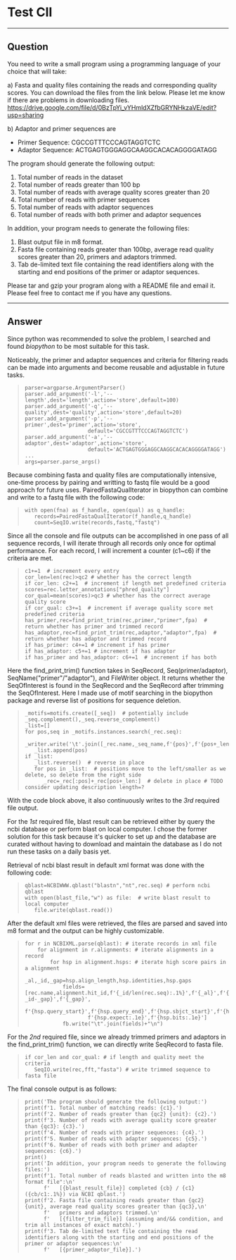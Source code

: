 # Test CII
---
## Question
You need to write a small program using a programming language of your choice that will take:

a) Fasta and quality files containing the reads and corresponding quality scores. You can download the files from the link below.
Please let me know if there are problems in downloading files.  
https://drive.google.com/file/d/0BzTpYi_vYHmldXZfbGRYNHkzaVE/edit?usp=sharing

b) Adaptor and primer sequences are
+ Primer Sequence: CGCCGTTTCCCAGTAGGTCTC  
+ Adaptor Sequence: ACTGAGTGGGAGGCAAGGCACACAGGGGATAGG

The program should generate the following output:  
1. Total number of reads in the dataset
2. Total number of reads greater than 100 bp
3. Total number of reads with average quality scores greater than 20
4. Total number of reads with primer sequences
5. Total number of reads with adaptor sequences
6. Total number of reads with both primer and adaptor sequences

In addition, your program needs to generate the following files:
1. Blast output file in m8 format.
2. Fasta file containing reads greater than 100bp, average read quality scores greater than 20, primers and adaptors trimmed.
3. Tab de-limited text file containing the read identifiers along with the starting and end positions of the primer or adaptor sequences.

Please tar and gzip your program along with a README file and email it. Please feel free to contact me if you have any questions.

---
## Answer
Since python was recommended to solve the problem, I searched and found *biopython* to be most suitable for this task.

Noticeably, the primer and adaptor sequences and criteria for filtering reads can be made into arguments and become reusable and adjustable in future tasks.
>     parser=argparse.ArgumentParser()  
>     parser.add_argument('-l','--length',dest='length',action='store',default=100)  
>     parser.add_argument('-q','--quality',dest='quality',action='store',default=20)  
>     parser.add_argument('-p','--primer',dest='primer',action='store',
>                         default='CGCCGTTTCCCAGTAGGTCTC')  
>     parser.add_argument('-a','--adaptor',dest='adaptor',action='store',
>                         default='ACTGAGTGGGAGGCAAGGCACACAGGGGATAGG')  
>     ...  
>     args=parser.parse_args()

Because combining fasta and quality files are computationally intensive, one-time process by pairing and writting to fastq file would be a good approach for future uses.
PairedFastaQualIterator in biopython can combine and write to a fastq file with the following code:
>     with open(fna) as f_handle, open(qual) as q_handle:  
>        records=PairedFastaQualIterator(f_handle,q_handle)  
>        count=SeqIO.write(records,fastq,"fastq")
   
Since all the console and file outputs can be accomplished in one pass of all sequence records, I will iterate through all records only once for optimal performance.
For each record, I will increment a counter (c1~c6) if the criteria are met.
>     c1+=1  # increment every entry  
>     cor_len=len(rec)>qc2 # whether has the correct length  
>     if cor_len: c2+=1  # increment if length met predefined criteria  
>     scores=rec.letter_annotations["phred_quality"]  
>     cor_qual=mean(scores)>qc3 # whether has the correct average quality score  
>     if cor_qual: c3+=1  # increment if average quality score met predefined criteria  
>     has_primer,rec=find_print_trim(rec,primer,"primer",fpa)  # return whether has primer and trimmed record 
>     has_adaptor,rec=find_print_trim(rec,adaptor,"adaptor",fpa)  # return whether has adaptor and trimmed record  
>     if has_primer: c4+=1 # increment if has primer  
>     if has_adaptor: c5+=1 # increment if has adaptor  
>     if has_primer and has_adaptor: c6+=1  # increment if has both  

Here the find_print_trim() function takes in SeqRecord, Seq(primer/adaptor), SeqName("primer"/"adaptor"), and FileWriter object.
It returns whether the SeqOfInterest is found in the SeqRecord and the SeqRecord after trimming the SeqOfInterest.
Here I made use of motif searching in the biopython package and reverse list of positions for sequence deletion.
>     _motifs=motifs.create([_seq])  # potentially include _seq.complement(),_seq.reverse_complement()  
>     _list=[]  
>     for pos,seq in _motifs.instances.search(_rec.seq):  
>        _writer.write('\t'.join([_rec.name,_seq_name,f'{pos}',f'{pos+_len}'])+'\n')  
>        _list.append(pos)  
>     if _list:  
>        _list.reverse()  # reverse in place  
>        for pos in _list:  # positions move to the left/smaller as we delete, so delete from the right side  
>           _rec=_rec[:pos]+_rec[pos+_len:]  # delete in place # TODO consider updating description length=?  

With the code block above, it also continuously writes to the *3rd* required file output.

For the *1st* required file, blast result can be retrieved either by query the ncbi database or perform blast on local computer.
I chose the former solution for this task because it's quicker to set up and the database are curated
without having to download and maintain the database as I do not run these tasks on a daily basis yet.

Retrieval of ncbi blast result in default xml format was done with the following code:
>     qblast=NCBIWWW.qblast("blastn","nt",rec.seq) # perform ncbi qblast  
>     with open(blast_file,"w") as file:  # write blast result to local computer  
>        file.write(qblast.read())

After the default xml files were retrieved, the files are parsed and saved into m8 format and the output can be highly customizable.
>     for r in NCBIXML.parse(qblast): # iterate records in xml file
>         for alignment in r.alignments: # iterate alignments in a record
>             for hsp in alignment.hsps: # iterate high score pairs in a alignment
>                 _al,_id,_gap=hsp.align_length,hsp.identities,hsp.gaps
>                 fields=[rec.name,alignment.hit_id,f'{_id/len(rec.seq):.1%}',f'{_al}',f'{_al-_id-_gap}',f'{_gap}',
>                         f'{hsp.query_start}',f'{hsp.query_end}',f'{hsp.sbjct_start}',f'{hsp.sbjct_end}',
>                         f'{hsp.expect:.1e}',f'{hsp.bits:.1e}']
>                 fb.write("\t".join(fields)+"\n")
 
For the *2nd* required file, since we already trimmed primers and adaptors in the find_print_trim() function, we can directly write SeqRecord to fasta file. 
>     if cor_len and cor_qual: # if length and quality meet the criteria
>        SeqIO.write(rec,fft,"fasta") # write trimmed sequence to fasta file
         
The final console output is as follows:
>     print('The program should generate the following output:')
>     print(f'1. Total number of matching reads: {c1}.')
>     print(f'2. Number of reads greater than {qc2} {unit}: {c2}.')
>     print(f'3. Number of reads with average quality score greater than {qc3}: {c3}.')
>     print(f'4. Number of reads with primer sequences: {c4}.')
>     print(f'5. Number of reads with adapter sequences: {c5}.')
>     print(f'6. Number of reads with both primer and adapter sequences: {c6}.')
>     print()
>     print('In addition, your program needs to generate the following files:')
>     print(f'1. Total number of reads blasted and written into the m8 format file":\n'
>           f'   [{blast_result_file}] completed {cb} / {c1} ({cb/c1:.1%}) via NCBI qblast.')
>     print(f'2. Fasta file containing reads greater than {qc2} {unit}, average read quality scores greater than {qc3},\n'
>           f'   primers and adaptors trimmed.\n'
>           f'   [{filter_trim_file}] (assuming and/&& condition, and trim all instances of exact match).')
>     print(f'3. Tab de-limited text file containing the read identifiers along with the starting and end positions of the primer or adaptor sequences:\n'
>           f'   [{primer_adaptor_file}].')
